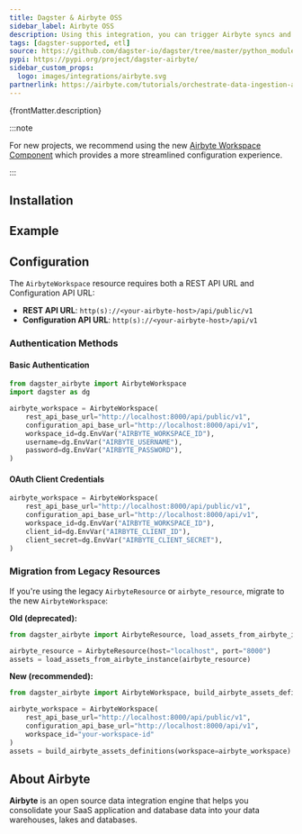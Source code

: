 ```yaml
---
title: Dagster & Airbyte OSS
sidebar_label: Airbyte OSS
description: Using this integration, you can trigger Airbyte syncs and orchestrate your Airbyte connections from within Dagster, making it easy to chain an Airbyte sync with upstream or downstream steps in your workflow.
tags: [dagster-supported, etl]
source: https://github.com/dagster-io/dagster/tree/master/python_modules/libraries/dagster-airbyte
pypi: https://pypi.org/project/dagster-airbyte/
sidebar_custom_props:
  logo: images/integrations/airbyte.svg
partnerlink: https://airbyte.com/tutorials/orchestrate-data-ingestion-and-transformation-pipelines
---
```


<p>{frontMatter.description}</p>

:::note

For new projects, we recommend using the new [Airbyte Workspace Component](/integrations/libraries/airbyte/airbyte-component) which provides a more streamlined configuration experience.

:::

## Installation

<PackageInstallInstructions packageName="dagster-airbyte" />

## Example

<CodeExample path="docs_snippets/docs_snippets/integrations/airbyte.py" language="python" />

## Configuration

The `AirbyteWorkspace` resource requires both a REST API URL and Configuration API URL:

- **REST API URL**: `http(s)://<your-airbyte-host>/api/public/v1`
- **Configuration API URL**: `http(s)://<your-airbyte-host>/api/v1`

### Authentication Methods

#### Basic Authentication

```python
from dagster_airbyte import AirbyteWorkspace
import dagster as dg

airbyte_workspace = AirbyteWorkspace(
    rest_api_base_url="http://localhost:8000/api/public/v1",
    configuration_api_base_url="http://localhost:8000/api/v1",
    workspace_id=dg.EnvVar("AIRBYTE_WORKSPACE_ID"),
    username=dg.EnvVar("AIRBYTE_USERNAME"),
    password=dg.EnvVar("AIRBYTE_PASSWORD"),
)
```

#### OAuth Client Credentials

```python
airbyte_workspace = AirbyteWorkspace(
    rest_api_base_url="http://localhost:8000/api/public/v1",
    configuration_api_base_url="http://localhost:8000/api/v1",
    workspace_id=dg.EnvVar("AIRBYTE_WORKSPACE_ID"),
    client_id=dg.EnvVar("AIRBYTE_CLIENT_ID"),
    client_secret=dg.EnvVar("AIRBYTE_CLIENT_SECRET"),
)
```

### Migration from Legacy Resources

If you're using the legacy `AirbyteResource` or `airbyte_resource`, migrate to the new `AirbyteWorkspace`:

**Old (deprecated):**

```python
from dagster_airbyte import AirbyteResource, load_assets_from_airbyte_instance

airbyte_resource = AirbyteResource(host="localhost", port="8000")
assets = load_assets_from_airbyte_instance(airbyte_resource)
```

**New (recommended):**

```python
from dagster_airbyte import AirbyteWorkspace, build_airbyte_assets_definitions

airbyte_workspace = AirbyteWorkspace(
    rest_api_base_url="http://localhost:8000/api/public/v1",
    configuration_api_base_url="http://localhost:8000/api/v1",
    workspace_id="your-workspace-id"
)
assets = build_airbyte_assets_definitions(workspace=airbyte_workspace)
```

## About Airbyte

**Airbyte** is an open source data integration engine that helps you consolidate your SaaS application and database data into your data warehouses, lakes and databases.
